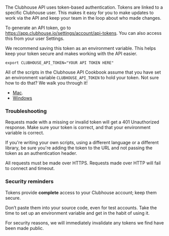 The Clubhouse API uses token-based authentication. Tokens are linked to a specific Clubhouse user. This makes it easy for you to make updates to work via the API and keep your team in the loop about who made changes.

To generate an API token, go to https://app.clubhouse.io/settings/account/api-tokens. You can also access this from your user Settings.

We recommend saving this token as an environment variable. This helps keep your token secure and makes working with the API easier.

`export CLUBHOUSE_API_TOKEN="YOUR API TOKEN HERE"`

All of the scripts in the Clubhouse API Cookbook assume that you have set an environment variable `CLUBHOUSE_API_TOKEN` to hold your token. Not sure how to do that? We walk you through it!
- [Mac](https://github.com/clubhouse/api-cookbook/blob/master/set-up-instructions.md#setting-your-environment-variable).
- [Windows](https://github.com/clubhouse/api-cookbook/blob/master/windows-set-up-instructions.md#setting-your-environment-variable)

### Troubleshooting
Requests made with a missing or invalid token will get a 401 Unauthorized response. Make sure your token is correct, and that your environment variable is correct.

If you're writing your own scripts, using a different language or a different library, be sure you're adding the token to the URL and not passing the token as an authentication header.
 
All requests must be made over HTTPS. Requests made over HTTP will fail to connect and timeout. 

### Security reminders
Tokens provide **complete** access to your Clubhouse account; keep them secure. 

Don’t paste them into your source code, even for test accounts. Take the time to set up an environment variable and get in the habit of using it. 

For security reasons, we will immediately invalidate any tokens we find have been made public.
